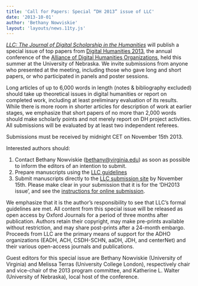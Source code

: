 ```yaml
---
title: 'Call for Papers: Special “DH 2013” issue of LLC'
date: '2013-10-01'
author: 'Bethany Nowviskie'
layout: 'layouts/news.11ty.js'
---
```

*[LLC: The Journal of Digital Scholarship in the Humanities](http://llc.oxfordjournals.org/)* will publish a special issue of top papers from [Digital Humanities 2013](http://dh2013.unl.edu/), the annual conference of the [Alliance of Digital Humanities Organizations](http://adho.org), held this summer at the University of Nebraska. We invite submissions from anyone who presented at the meeting, including those who gave long and short papers, or who participated in panels and poster sessions.

Long articles of up to 6,000 words in length (notes &amp; bibliography excluded) should take up theoretical issues in digital humanities or report on completed work, including at least preliminary evaluation of its results. While there is more room in shorter articles for description of work at earlier stages, we emphasize that short papers of no more than 2,000 words should make scholarly points and not merely report on DH project activities. All submissions will be evaluated by at least two independent referees.

Submissions must be received by midnight CET on November 15th 2013.

Interested authors should:

1. Contact Bethany Nowviskie ([bethany@virginia.edu](mailto:bethany@virginia.edu)) as soon as possible to inform the editors of an intention to submit.  
2. Prepare manuscripts using the [LLC guidelines](http://www.oxfordjournals.org/our_journals/litlin/for_authors/)  
3. Submit manuscripts directly to the [LLC submission site](http://mc.manuscriptcentral.com/llc) by November 15th. Please make clear in your submission that it is for the ‘DH2013 issue’, and see the [instructions for online submission](http://www.oxfordjournals.org/our_journals/litlin/for_authors/online_submission.html).

We emphasize that it is the author’s responsibility to see that LLC’s formal guidelines are met. All content from this special issue will be released as open access by Oxford Journals for a period of three months after publication. Authors retain their copyright, may make pre-prints available without restriction, and may share post-prints after a 24-month embargo. Proceeds from LLC are the primary means of support for the ADHO organizations (EADH, ACH, CSDH-SCHN, aaDH, JDH, and centerNet) and their various open-access journals and publications.

Guest editors for this special issue are Bethany Nowviskie (University of Virginia) and Melissa Terras (University College London), respectively chair and vice-chair of the 2013 program committee, and Katherine L. Walter (University of Nebraska), local host of the conference.

